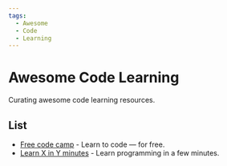 ```yaml
---
tags:
  - Awesome
  - Code
  - Learning
---
```


# Awesome Code Learning

Curating awesome code learning resources.

## List

- [Free code camp](https://www.freecodecamp.org/) - Learn to code — for free.
- [Learn X in Y minutes](https://learnxinyminutes.com/) - Learn programming in a few minutes.
